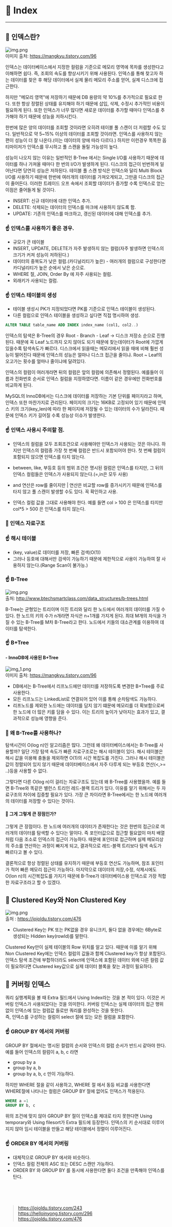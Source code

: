 # 📌 Index
***

## 🧐 인덱스란?
![img.png](img/img_8.png)         
이미지 출처: https://mangkyu.tistory.com/96   

인덱스는 데이터베이스에서 지정한 컬럼을 기준으로 메모리 영역에 목차를 생성한다고 이해하면 쉽다. 즉, 조회의 속도를 향상시키기 위해 사용된다.
인덱스를 통해 찾고자 하는 데이터를 찾은 후 해당 데이터에서 실제 물리 메모리 주소를 얻어, 실제 디스크에 접근한다.

하지만 "메모리 영역"에 저장하기 때문에 DB 용량의 약 10%를 추가적으로 필요로 한다. 또한 항상 정렬된 상태를 유지해야 하기 때문에
삽입, 삭제, 수정시 추가적인 비용이 필요하게 된다. 또한 인덱스가 너무 많다면 새로운 데이터를 추가할 때마다 인덱스를 추가해야 하기 때문에 성능을 저하시킨다.

한번에 많은 양의 데이터를 조회할 것이라면 오히려 테이블 풀 스캔이 더 저렴할 수도 있다. 일반적으로 약 5~15% 이상의 데이터를 조회할 것이라면.
인덱스를 사용하지 않는 편이 성능이 더 잘 나온다.(이는 데이터의 양에 따라 다르다.) 하지만 이런경우 똑똑한 옵티마이저가 인덱스를 무시하고 풀 스캔을 돌릴 가능성이 높다.

성능이 나오지 않는 이유는 일반적인 B-Tree 에서는 Single I/O를 사용하기 때문에 데이터를 하나 가져올 때마다 한 번의 I/O가 발생하게 된다.
디스크의 접근이 빈번하게 일어난다면 당연히 성능은 저하된다. 테이블 풀 스캔 방식은 인덱스와 달리 Multi Block I/O를 사용하기 때문에 한번에 여러개의 데이터를
가져오게되고, 그만큼 디스크의 접근이 줄어든다. 이러한 트레이드 오프 속에서 조회할 데이터가 증가할 수록 인덱스로 얻는 이점은 줄어들게 될 것이다.

- INSERT: 신규 데이터에 대한 인덱스 추가.
- DELETE: 삭제되는 데이터의 인덱스를 마크에 사용하지 않도록 함.
- UPDATE: 기존의 인덱스를 마크하고, 갱신된 데이터에 대해 인덱스를 추가.

### ☝️ 인덱스를 사용하기 좋은 경우.
- 규모가 큰 테이블
- INSERT, UPDATE, DELETE가 자주 발생하지 않는 컬럼(자주 발생하면 인덱스의 크기가 커져 성능이 저하된다.)
- 데이터의 중복도가 낮은 컬럼.(카디널리티가 높은) - 여러개의 컬럼으로 구성한다면 카디널리티가 높은 순에서 낮은 순으로.
- WHERE 절, JOIN, Order By 에 자주 사용되는 컬럼.
- 외래키가 사용되는 컬럼.

### ☝️ 인덱스 테이블의 생성
- 테이블 생성시 PK가 지정되었다면 PK를 기준으로 인덱스 테이블이 생성된다.
- 다른 컬럼으로 인덱스 테이블을 생성하고 싶다면 직접 명시하여 생성.
 ```sql
ALTER TABLE table_name ADD INDEX index_name (col1, col2..)
```

인덱스의 탐색은 B-Tree의 경우 Root - Branch - Leaf -> 디스크 저장소 순으로 진행된다. 때문에 꼭 Leaf 노드까지 오지 않아도 되기 때문에
찾는데이터가 Root에 가깝게 있을수록 탐색속도가 빠르다. 디스크에서 읽을때는 메모리에서 읽을 때에 비해 훨씬 성능이 떨어진다 때문에 인덱스의 성능은
얼마나 디스크 접근을 줄이냐. Root ~ Leaf의 오고가는 횟수를 얼마나 줄이냐에 달려있다.

인덱스의 컬럼이 여러개라면 뒤의 컬럼은 앞의 컬럼에 의존해서 정렬된다. 예를들어 이름과 전화번호 순서로 인덱스 컬럼을 지정하였다면.
이름이 같은 경우에만 전화번호를 비교하게 된다.

MySQL의 InnoDB에서는 디스크에 데이터를 저장하는 기본 단위를 페이지라고 하며, 인덱스 또한 마찬가지로 관리된다.
페이지의 크기는 16KB로 고정되어 있기 때문에 인덱스 키의 크기(key_len)에 따라 한 페이지에 저장될 수 있는 데이터의 수가 달라진다.
때문에 인덱스 키가 길어질 수록 성능상 이슈가 발생한다.

### ☝️ 인덱스 사용시 주의할 점.
- 인덱스의 컬럼을 모두 조회조건으로 사용해야만 인덱스가 사용되는 것은 아니다. 하지만 인덱스의 컬럼중 가장 첫 번째 컬럼은 반드시 포함되어야 한다.
첫 번째 컬럼이 포함되지 않으면 인덱스를 타지 않는다.

- between, like, 부등호 등의 범위 조건은 명시된 컬럼은 인덱스를 타지만, 그 뒤의 인덱스 컬럼들은 인덱스가 사용되지 않는다.(=,in은 모두 사용)
- and 연산은 row를 줄이지만 | 연산은 비교할 row를 증가시키기 때문에 인덱스를 타지 않고 풀 스캔이 발생할 수도 있다. 꼭 확인하고 사용.
- 인덱스 컬럼 값을 그대로 사용해야 한다. 예를 들면 col > 100  은 인덱스를 타지만 col*5 > 500 은 인덱스를 타지 않는다. 

### 🧐️ 인덱스 자료구조

### ☝️ 해시 테이블
- (key, value)로 데이터를 저장, 빠른 검색(O(1))
- 그러나 등호에 대해서만 검색이 가능하기 때문에 제한적으로 사용이 가능하여 잘 사용하지 않는다.(Range Scan이 불가능.)

### ☝️ B-Tree
![img.png](img/img_10.png)     
출처: http://www.btechsmartclass.com/data_structures/b-trees.html

B-Tree는 균형있는 트리이며 이진 트리와 달리 한 노드에서 여러개의 데이터를 가질 수 있다. 한 노드의 키의 수가 n개라면 자식은 n+1개를 가지게 된다.
최대 M개의 자식을 가질 수 있는 B-Tree를 M차 B-Tree라고 한다. 노드에서 키들의 대소관계를 이용하여 데이터를 탐색한다.

### ☝️ B+Tree
#### - InnoDB에 사용된 B+Tree
![img_1.png](img/img_9.png)      
이미지 출처: https://mangkyu.tistory.com/96

- DB에서는 B-Tree에서 리프노드에만 데이터를 저장하도록 변경한 B+Tree를 주로 사용한다.
- 모든 리프노드는 LinkedList로 연결되어 있어 이를 통해 순차탐색도 가능하다.
- 리프노드를 제외한 노드에는 데이터를 담지 않기 떄문에 메모리를 더 확보함으로써 한 노드에 더 많은 키를 담을 수 있다. 이는 트리의 높이가
낮아지는 효과가 있고, 결과적으로 성능에 영향을 준다.
  

### 🧐 왜 B-Tree를 사용하나?
탐색시간이 O(log n)인 알고리즘은 많다. 그런데 왜 데이터베이스에서는 B-Tree를 사용할까? 일단 가장 탐색 속도가 빠른 자료구조로는
해시 테이블이 있다. 해시 테이블은 해시 값을 이용해 충돌을 제외하면 O(1)의 시간 복잡도를 가진다. 그러나 해시 테이블은 값이 정렬되어 있지 않기 때문에
데이터베이스에서 자주 다루게 되는 부등호 연산(<,>= ..)등을 사용할 수 없다.

그렇다면 다른 O(log n)이 걸리는 자료구조도 있는데 왜 B-Tree를 사용했을까. 예를 들면 B-Tree와 똑같은 밸런스 트리인 레드-블랙 트리가 있다.
이유를 알기 위해서는 두 자료구조의 차이에 집중할 필요가 있다. 가장 큰 차이라면 B-Tree에서는 한 노드에 여러개의 데이터를 저장할 수 있다는 것이다.

#### 🤔 그게 그렇게 큰 장점인가?
그렇게 큰 장점이다. 한 노드에 여러개의 데이터가 존재한다는 것은 한번의 접근으로 여러개의 데이터를 탐색할 수 있다는 말이다.
즉 포인터값으로 접근할 필요없이 마치 배열처럼 다음 조소로 인덱스의 접근이 가능하다. 때문에 포인터로 접근하며 실제 메모리상의 주소를 연산하는 과정이 빠지게 되고,
결과적으로 레드-블랙 트리보다 탐색 속도가 빠르다고 볼 수 있다.

결론적으로 항상 정렬된 상태를 유지하기 때문에 부등호 연산도 가능하며, 참조 포인터가 적어 빠른 메모리 접근이 가능하다.
마지막으로 데이터의 저장,수정, 삭제시에도 O(lon n)의 시간복잡도를 가지기 때문에 B-Tree가 데이터베이스용 인덱스로 가장 적합한 자료구조라고 할 수 있겠다.

## 🧐 Clustered Key와 Non Clustered Key
![img.png](img.png)      
출처 : https://jojoldu.tistory.com/476     

- Clustered Key는 PK 또는 PK없을 경우 유니크키, 둘다 없을 경우에는 6Byte로 생성되는 Hidden key(rowId)를 말한다.

Clustered Key만이 실제 테이블의 Row 위치를 알고 있다. 때문에  이를 알기 위해 Non Clustered Key에는 인덱스 컬럼의 값들과 함께 Clustered key가 항상 포함된다.
인덱스 탐색 조건에 부합하더라도 select에 인덱스에 포함된 데이터 외에 다른 컬럼 값이 필요하다면 Clustered key값으로 실제 데이터 블록을 찾는 과정이 필요하다.



## 🧐 커버링 인덱스

쿼리 실행계획을 볼 때 Extra 필드에서 Using Index라는 것을 본 적이 있다. 이것은 커버링 인덱스가 사용되었다는 것을 의미한다.
커버링 인덱스는 실제 데이터의 접근 행위 없이 인덱스에 있는 컬럼값 들로만 쿼리를 완성하는 것을 뜻한다.    
즉, 인덱스를 구성하는 컬럼이 select 절에 있는 모든 컬럼을 포함한다.


### ☝️ GROUP BY 에서의 커버링
GROUP BY 절에서는 명시된 컬럼의 순서와 인덱스의 컬럼 순서가 반드시 같아야 한다.
예를 들어 인덱스의 컬럼이 a, b, c 라면
- group by a
- group by a, b
- group by a, b, c
만이 가능하다.
  
하지만 WHERE 절을 같이 사용하고, WHERE 절 에서 동등 비교를 사용한다면 WHERE절에 나타나는 컬럼은 GROUP BY 절에 없어도 인덱스가 적용된다.
```sql
WHERE a =1
GROUP BY b, c
```
위의 조건에 맞지 않아 GROUP BY 절이 인덱스를 제대로 타지 못한다면 Using temporary와 Using filesort가 Extra 필드에 등장한다.
인덱스의 키 순서대로 이루어지지 않아 임시 테이블을 만들고 해당 테이블에서 정렬이 이루어진다.


### ☝️ ORDER BY 에서의 커버링
- 대체적으로 GROUP BY 에서와 비슷하다.
- 인덱스 컬럼 전체의 ASC 또는 DESC 스캔만 가능하다.
- ORDER BY 와 GROUP BY 를 동시에 사용한다면 둘다 조건을 만족해야 인덱스를 탄다.

<br><br><br>

> https://jojoldu.tistory.com/243         
> https://helloinyong.tistory.com/296       
> https://jojoldu.tistory.com/476      